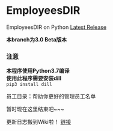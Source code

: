 # EmployeesDIR
EmployeesDIR on Python
[Latest Release](https://github.com/GLgele/EmployeesDIR/releases/latest)

**本branch为3.0 Beta版本**
### 注意
**本程序使用Python3.7编译** <br>
**使用此程序需要安装dill** <br>
`pip3 install dill`

员工目录：帮助你更好的管理员工名单

暂时现在这里结束吧~~~

更新日志搬到Wiki啦！ [链接](https://github.com/GLgele/EmployeesDIR/wiki/%E5%8E%86%E5%8F%B2)
